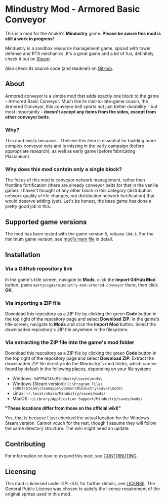 # Mindustry Mod - Armored Basic Conveyor

This is a mod for the Anuke's **Mindustry** game. **Please be aware this mod is still a work in progress!**

Mindustry is a sandbox resource management game, spiced with tower defense and RTS mechanics. It's a great game and a lot of fun, definitely check it out on [Steam](https://store.steampowered.com/app/1127400/Mindustry/).

Also check its source code (and readme!) on [GitHub](https://github.com/Anuken/Mindustry).

## About

Armored conveyor is a simple mod that adds exactly one block to the game - Armored Basic Conveyor. Much like its mid-to-late-game cousin, the Armored Conveyor, this conveyor belt sports not just better durability - but most importantly - **doesn't accept any items from the sides, except from other conveyor belts**.

### Why?

This mod exists because... I believe this item is essential for building more complex conveyor nets and is missing in the early campaign (before appropriate research), as well as early game (before fabricating Plastanium).

### Why does this mod contain only a single block?

The focus of this mod is conveyor network management, rather than frontline fortification (there are already conveyor belts for that in the vanilla game). I haven't thought of any other block in this category (distribution network quality of life changes, not distribution network fortification) that would deserve adding (yet). Let's be honest, the base game has done a pretty good job in this.

## Supported game versions

The mod has been tested with the game version 5, release `104.6`. For the minimum game version, see [mod's main file](mod.json) in detail.

## Installation

### Via a GitHub repository link

In the game's title screen, navigate to **Mods**, click the **Import GitHub Mod** button, paste `martycagas/mindustry-mod-armored-conveyor` there, then click **OK**.

### Via importing a ZIP file

Download this repository as a ZIP file by clicking the green **Code** button in the top right of the repository page and select **Download ZIP**. In the game's title screen, navigate to **Mods** and click the **Import Mod** button. Select the downloaded repository's ZIP file anywhere in the filesystem.

### Via extracting the ZIP file into the game's mod folder

Download this repository as a ZIP file by clicking the green **Code** button in the top right of the repository page and select **Download ZIP**. Extract the downloaded ZIP file directly into the Mindustry's mod folder, which can be found by default in the following places, depending on your file system:

- Windows: `%APPDATA%\Mindustry\saves\mods\`
- Windows (Steam version): `C:\Program Files (x86)\Steam\steamapps\common\Mindustry\saves\mods\`
- Linux: `~/.local/share/Mindustry/saves/mods/`
- MacOS: `~/Library/Application Support/Mindustry/saves/mods/`

**"These locations differ from those on the official wiki!"**

Yes, that is because I just checked the actual location for the Windows Steam version. Cannot vouch for the rest, though I assume they will follow the same directory structure. The wiki might need an update.

## Contributing

For information on how to expand this mod, see [CONTRIBUTING](CONTRIBUTING.md).

## Licensing

This mod is licensed under GPL-3.0, for further details, see [LICENSE](LICENSE). The General Public License was chosen to satisfy the license requirement of the original sprites used in this mod.
